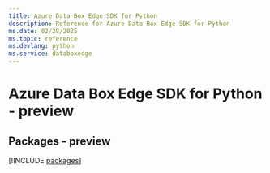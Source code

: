 ```yaml
---
title: Azure Data Box Edge SDK for Python
description: Reference for Azure Data Box Edge SDK for Python
ms.date: 02/28/2025
ms.topic: reference
ms.devlang: python
ms.service: databoxedge
---
```

# Azure Data Box Edge SDK for Python - preview
## Packages - preview
[!INCLUDE [packages](data-box-edge-index.md)]